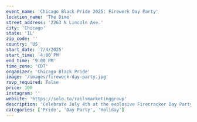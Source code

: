```yaml
---
event_name: 'Chicago Black Pride 2025: Firewerk Day Party'
location_name: 'The Dime'
street_address: '2263 N Lincoln Ave.'
city: 'Chicago'
state: 'IL'
zip_code: ''
country: 'US'
start_date: '7/4/2025'
start_time: '4:00 PM'
end_time: '9:00 PM'
time_zone: 'CDT'
organizer: 'Chicago Black Pride'
image: '/images/firewerk-day-party.jpg'
rsvp_required: False
price: 100
instagram: ''
website: 'https://solo.to/railsmarketinggroup'
description: 'Celebrate July 4th at the explosive Firecracker Day Party during Chicago Black Pride Weekend.'
categories: ['Pride', 'Day Party', 'Holiday']
---
```

